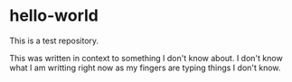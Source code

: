 # hello-world
This is a test repository.

This was written in context to something I don't know about. I don't know what I am writting right now as my fingers are typing things I don't know.
